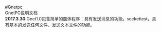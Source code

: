 #Gnetpc
</br>GnetPC说明文档
</br><b>2017.3.30</b>	<t>Gnet1.0</t>包含简单的窗体程序：具有发送消息的功能。<t>sockettest</t>，具有基本的发送任何文件、发送文本文件的功能。
